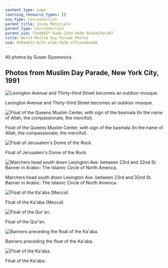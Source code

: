 ```yaml
---
content_type: page
learning_resource_types: []
ocw_type: CourseSection
parent_title: Study Materials
parent_type: CourseSection
parent_uid: 75e0602f-6aab-255d-e60b-9e26435ec367
title: World Muslim Day Parade Photos
uid: 9589e812-bc55-efab-5bfb-ef7ceee6e488
---
```


All photos by Susan Slyomovics.

Photos from Muslim Day Parade, New York City, 1991
--------------------------------------------------

![Lexington Avenue and Thirty-third Street becomes an outdoor mosque.](/courses/anthropology/21a-453-anthropology-of-the-middle-east-spring-2004/study-materials/muslimspace37.jpg)

Lexington Avenue and Thirty-third Street becomes an outdoor mosque.

![Float of the Queens Muslim Center, with sign of the basmala (In the name of Allah, the compassionate, the merciful).](/courses/anthropology/21a-453-anthropology-of-the-middle-east-spring-2004/study-materials/parade10.jpg)

Float of the Queens Muslim Center, with sign of the basmala (In the name of Allah, the compassionate, the merciful).

![Float of Jerusalem's Dome of the Rock.](/courses/anthropology/21a-453-anthropology-of-the-middle-east-spring-2004/study-materials/parade3.jpg)

Float of Jerusalem's Dome of the Rock.

![Marchers head south down Lexington Ave. between 23rd and 32nd St. Banner in Arabic: The Islamic Circle of North America.](/courses/anthropology/21a-453-anthropology-of-the-middle-east-spring-2004/study-materials/parade5.jpg)

Marchers head south down Lexington Ave. between 23rd and 32nd St. Banner in Arabic: The Islamic Circle of North America.

![Float of the Ka'aba (Mecca).](/courses/anthropology/21a-453-anthropology-of-the-middle-east-spring-2004/study-materials/parade7.jpg)

Float of the Ka'aba (Mecca).

![Float of the Qur'an.](/courses/anthropology/21a-453-anthropology-of-the-middle-east-spring-2004/study-materials/parade9.jpg)

Float of the Qur'an.

![Banners preceding the float of the Ka'aba.](/courses/anthropology/21a-453-anthropology-of-the-middle-east-spring-2004/study-materials/muslimspace38.jpg)

Banners preceding the float of the Ka'aba.

![Float of the Ka'aba.](/courses/anthropology/21a-453-anthropology-of-the-middle-east-spring-2004/study-materials/parade2.jpg)

Float of the Ka'aba.